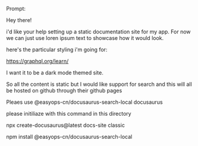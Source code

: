 Prompt: 

Hey there!

i'd like your help setting up a static documentation site for my app. For now we can just use loren ipsum text to showcase how it would look.

here's the particular styling i'm going for:

https://graphql.org/learn/

I want it to be a dark mode themed site.

So all the content is static but I would like support for search and this will all be hosted on github through their github pages

Pleaes use @easyops-cn/docusaurus-search-local docusaurus

please initiliaze with this command in this directory 

npx create-docusaurus@latest docs-site classic



npm install @easyops-cn/docusaurus-search-local